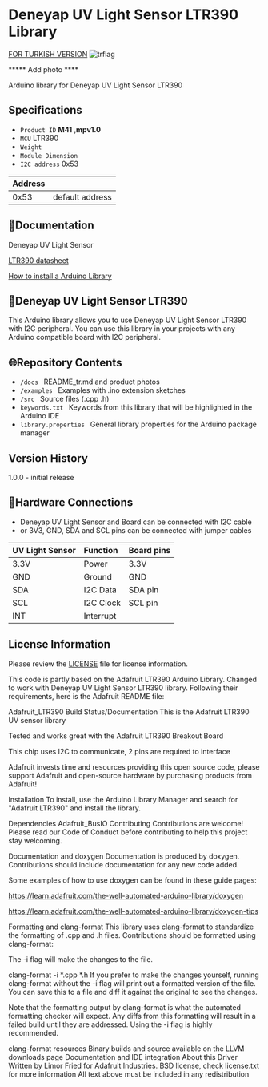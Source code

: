 # Deneyap UV Light Sensor LTR390 Library
[FOR TURKISH VERSION](docs/README_tr.md) ![trflag](https://github.com/deneyapkart/deneyapkart-arduino-core/blob/master/docs/tr.png)

***** Add photo ****

Arduino library for Deneyap UV Light Sensor LTR390

## Specifications 
- `Product ID` **M41** ,**mpv1.0**
- `MCU` LTR390
- `Weight` 
- `Module Dimension`
- `I2C address` 0x53

| Address |  | 
| :---    | :---     |
| 0x53 | default address |

## :closed_book:Documentation
Deneyap UV Light Sensor

[LTR390 datasheet](https://optoelectronics.liteon.com/upload/download/DS86-2015-0004/LTR-390UV_Final_%20DS_V1%201.pdf)

[How to install a Arduino Library](https://docs.arduino.cc/software/ide-v1/tutorials/installing-libraries)

## :pushpin:Deneyap UV Light Sensor LTR390
This Arduino library allows you to use Deneyap UV Light Sensor LTR390 with I2C peripheral. You can use this library in your projects with any Arduino compatible board with I2C peripheral.

## :globe_with_meridians:Repository Contents
- `/docs ` README_tr.md and product photos
- `/examples ` Examples with .ino extension sketches
- `/src ` Source files (.cpp .h)
- `keywords.txt ` Keywords from this library that will be highlighted in the Arduino IDE
- `library.properties ` General library properties for the Arduino package manager

## Version History
1.0.0 - initial release

## :rocket:Hardware Connections
- Deneyap UV Light Sensor and Board can be connected with I2C cable
- or 3V3, GND, SDA and SCL pins can be connected with jumper cables

|UV Light Sensor| Function | Board pins | 
|:--- |   :---  | :---|
|3.3V | Power   |3.3V |      
|GND  | Ground  | GND | 
|SDA  | I2C Data  | SDA pin |
|SCL  | I2C Clock | SCL pin |
|INT | Interrupt|  | 

## License Information
Please review the [LICENSE](https://github.com/deneyapkart/deneyap-ultraviyole-isik-algilayici-arduino-library/blob/master/LICENSE) file for license information.

This code is partly based on the  Adafruit LTR390 Arduino Library. Changed to work with  Deneyap UV Light Sensor LTR390 library.
Following their requirements, here is the Adafruit README file:

Adafruit_LTR390 Build Status/Documentation
This is the Adafruit LTR390 UV sensor library

Tested and works great with the Adafruit LTR390 Breakout Board



This chip uses I2C to communicate, 2 pins are required to interface

Adafruit invests time and resources providing this open source code, please support Adafruit and open-source hardware by purchasing products from Adafruit!

Installation
To install, use the Arduino Library Manager and search for "Adafruit LTR390" and install the library.

Dependencies
Adafruit_BusIO
Contributing
Contributions are welcome! Please read our Code of Conduct before contributing to help this project stay welcoming.

Documentation and doxygen
Documentation is produced by doxygen. Contributions should include documentation for any new code added.

Some examples of how to use doxygen can be found in these guide pages:

https://learn.adafruit.com/the-well-automated-arduino-library/doxygen

https://learn.adafruit.com/the-well-automated-arduino-library/doxygen-tips

Formatting and clang-format
This library uses clang-format to standardize the formatting of .cpp and .h files. Contributions should be formatted using clang-format:

The -i flag will make the changes to the file.

clang-format -i *.cpp *.h
If you prefer to make the changes yourself, running clang-format without the -i flag will print out a formatted version of the file. You can save this to a file and diff it against the original to see the changes.

Note that the formatting output by clang-format is what the automated formatting checker will expect. Any diffs from this formatting will result in a failed build until they are addressed. Using the -i flag is highly recommended.

clang-format resources
Binary builds and source available on the LLVM downloads page
Documentation and IDE integration
About this Driver
Written by Limor Fried for Adafruit Industries.
BSD license, check license.txt for more information All text above must be included in any redistribution